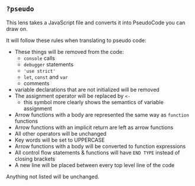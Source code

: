 ## `?pseudo`

This lens takes a JavaScript file and converts it into PseudoCode you can draw on.

It will follow these rules when translating to pseudo code:

- These things will be removed from the code:
  - `console` calls
  - `debugger` statements
  - `'use strict'`
  - `let`, `const` and `var`
  - comments
- variable declarations that are not initialized will be removed
- The assignment operator will be replaced by `<-`
  - this symbol more clearly shows the semantics of variable assignment
- Arrow functions with a body are represented the same way as `function` functions
- Arrow functions with an implicit return are left as arrow functions
- All other operators will be unchanged
- Key words will be set to UPPERCASE
- Arrow functions with a body will be converted to function expressions
- All control flow statements & functions will have `END TYPE` instead of closing brackets
- A new line will be placed between every top level line of the code

Anything not listed will be unchanged.

